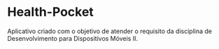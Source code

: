 # Health-Pocket
Aplicativo criado com o objetivo de atender o requisito da disciplina de Desenvolvimento para Dispositivos Móveis II.
